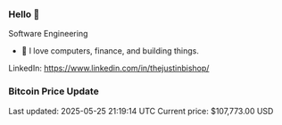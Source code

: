 ### Hello 🤙  

Software Engineering

- 🔭 I love computers, finance, and building things.
  
LinkedIn: https://www.linkedin.com/in/thejustinbishop/  










































































































































































































































































































































































































































### Bitcoin Price Update
Last updated: 2025-05-25 21:19:14 UTC
Current price: $107,773.00 USD
